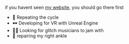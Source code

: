if you havent seen [my website](https://starmaid.github.io), you should go there first

- 🔁 Repeating the cycle
- 🕶 Developing for VR with Unreal Engine
- 👯‍♀️ Looking for glitch musicians to jam with
- 🦴 repairing my right ankle

<!--
**starmaid/starmaid** is a ✨ _special_ ✨ repository because its `README.md` (this file) appears on your GitHub profile.

Here are some ideas to get you started:

- 🔭 I’m currently working on ...
- 🌱 I’m currently learning ...
- 👯 I’m looking to collaborate on ...
- 🤔 I’m looking for help with ...
- 💬 Ask me about ...
- 📫 How to reach me: ...
- 😄 Pronouns: ...
- ⚡ Fun fact: ...
-->
